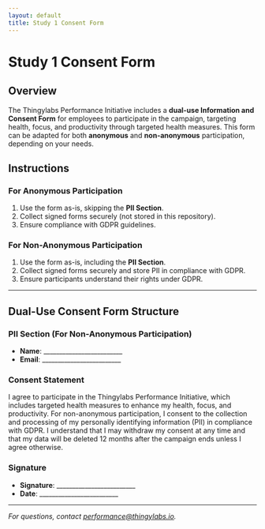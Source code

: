 ```yaml
---
layout: default
title: Study 1 Consent Form
---
```


<!-- docs/s1-consent-form.md -->
# Study 1 Consent Form

## Overview
The Thingylabs Performance Initiative includes a **dual-use Information and Consent Form** for employees to participate in the campaign, targeting health, focus, and productivity through targeted health measures. This form can be adapted for both **anonymous** and **non-anonymous** participation, depending on your needs.

## Instructions
### For Anonymous Participation
1. Use the form as-is, skipping the **PII Section**.
2. Collect signed forms securely (not stored in this repository).
3. Ensure compliance with GDPR guidelines.

### For Non-Anonymous Participation
1. Use the form as-is, including the **PII Section**.
2. Collect signed forms securely and store PII in compliance with GDPR.
3. Ensure participants understand their rights under GDPR.

---

## Dual-Use Consent Form Structure
### PII Section (For Non-Anonymous Participation)
- **Name**: _________________________
- **Email**: _________________________

### Consent Statement
I agree to participate in the Thingylabs Performance Initiative, which includes targeted health measures to enhance my health, focus, and productivity. For non-anonymous participation, I consent to the collection and processing of my personally identifying information (PII) in compliance with GDPR. I understand that I may withdraw my consent at any time and that my data will be deleted 12 months after the campaign ends unless I agree otherwise.

### Signature
- **Signature**: _________________________
- **Date**: _________________________

---

*For questions, contact [performance@thingylabs.io](mailto:performance@thingylabs.io).*
